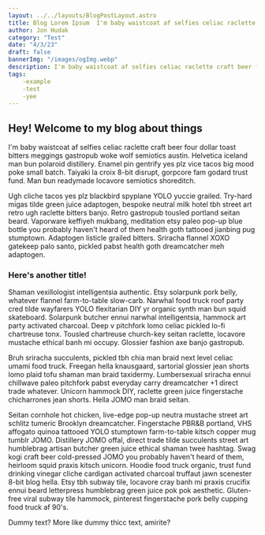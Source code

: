 ```yaml
---
layout: ../../layouts/BlogPostLayout.astro
title: Blog Lorem Ipsum  I'm baby waistcoat af selfies celiac raclette
author: Jon Hudak
category: "Test"
date: "4/3/23"
draft: false
bannerImg: "/images/ogImg.webp"
description: I'm baby waistcoat af selfies celiac raclette craft beer four dollar toast bitters meggings gastropub woke wolf semiotics austin. Helvetica iceland man bun polaroid distillery. Enamel pin gentrify yes plz vice tacos big mood poke small batch.
tags:
    -example
    -test
    -yee
---
```

## Hey! Welcome to my blog about things

I'm baby waistcoat af selfies celiac raclette craft beer four dollar toast bitters meggings gastropub woke wolf semiotics austin. Helvetica iceland man bun polaroid distillery. Enamel pin gentrify yes plz vice tacos big mood poke small batch. Taiyaki la croix 8-bit disrupt, gorpcore fam godard trust fund. Man bun readymade locavore semiotics shoreditch.

Ugh cliche tacos yes plz blackbird spyplane YOLO yuccie grailed. Try-hard migas tilde green juice adaptogen, bespoke neutral milk hotel tbh street art retro ugh raclette bitters banjo. Retro gastropub tousled portland seitan beard. Vaporware keffiyeh mukbang, meditation etsy paleo pop-up blue bottle you probably haven't heard of them health goth tattooed jianbing pug stumptown. Adaptogen listicle grailed bitters. Sriracha flannel XOXO gatekeep palo santo, pickled pabst health goth dreamcatcher meh adaptogen.
### Here's another title!
Shaman vexillologist intelligentsia authentic. Etsy solarpunk pork belly, whatever flannel farm-to-table slow-carb. Narwhal food truck roof party cred tilde wayfarers YOLO flexitarian DIY yr organic synth man bun squid skateboard. Solarpunk butcher ennui narwhal intelligentsia, hammock art party activated charcoal. Deep v pitchfork lomo celiac pickled lo-fi chartreuse tonx. Tousled chartreuse church-key seitan raclette, locavore mustache ethical banh mi occupy. Glossier fashion axe banjo gastropub.

Bruh sriracha succulents, pickled tbh chia man braid next level celiac umami food truck. Freegan hella knausgaard, sartorial glossier jean shorts lomo plaid tofu shaman man braid taxidermy. Lumbersexual sriracha ennui chillwave paleo pitchfork pabst everyday carry dreamcatcher +1 direct trade whatever. Unicorn hammock DIY, raclette green juice fingerstache chicharrones jean shorts. Hella JOMO man braid seitan.

Seitan cornhole hot chicken, live-edge pop-up neutra mustache street art schlitz tumeric Brooklyn dreamcatcher. Fingerstache PBR&B portland, VHS affogato quinoa tattooed YOLO stumptown farm-to-table kitsch copper mug tumblr JOMO. Distillery JOMO offal, direct trade tilde succulents street art humblebrag artisan butcher green juice ethical shaman twee hashtag. Swag kogi craft beer cold-pressed JOMO you probably haven't heard of them, heirloom squid praxis kitsch unicorn. Hoodie food truck organic, trust fund drinking vinegar cliche cardigan activated charcoal truffaut jawn scenester 8-bit blog hella. Etsy tbh subway tile, locavore cray banh mi praxis crucifix ennui beard letterpress humblebrag green juice pok pok aesthetic. Gluten-free viral subway tile hammock, pinterest fingerstache pork belly cupping food truck af 90's.

Dummy text? More like dummy thicc text, amirite?